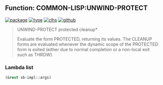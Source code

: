 ## Function: COMMON-LISP:UNWIND-PROTECT
[![package](https://img.shields.io/badge/Package-COMMON--LISP-5f9ea0.svg?style=social&colorA=999999)](../) [![type](https://img.shields.io/badge/Type-Function-5f9ea0.svg?style=social&colorA=999999)](../#function) [![clhs](https://img.shields.io/badge/CLHS-UNWIND--PROTECT-5f9ea0.svg?style=social&colorA=999999)](http://www.lispworks.com/documentation/HyperSpec/Body/s_unwind.htm) [![github](https://img.shields.io/badge/GitHub-View_the_source-5f9ea0.svg?style=social&colorA=999999&logo=github)](https://github.com/sbcl/sbcl/blob/master/src/code/simple-fun.lisp/) 

> UNWIND-PROTECT protected cleanup*
> 
> Evaluate the form PROTECTED, returning its values. The CLEANUP forms are
> evaluated whenever the dynamic scope of the PROTECTED form is exited (either
> due to normal completion or a non-local exit such as THROW).

### Lambda list
```cl
(&rest sb-impl::args)
```
